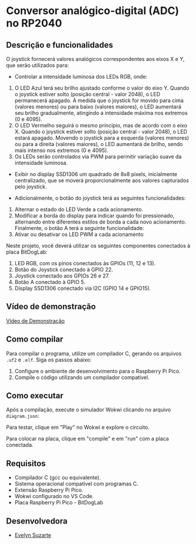 # Conversor analógico-digital (ADC) no RP2040

## Descrição e funcionalidades
O joystick fornecerá valores analógicos correspondentes aos eixos X e Y, que serão utilizados para: 

- Controlar a intensidade luminosa dos LEDs RGB, onde: 
1. O  LED  Azul  terá  seu  brilho  ajustado  conforme  o  valor  do  eixo  Y.  Quando  o  joystick  estiver  solto (posição central - valor 2048), o LED permanecerá apagado. À medida que o joystick for movido para cima (valores menores) ou para baixo (valores maiores), o LED aumentará seu brilho gradualmente, atingindo a intensidade máxima nos extremos (0 e 4095). 
2. O LED Vermelho seguirá o mesmo princípio, mas de acordo com o eixo X. Quando o joystick estiver 
solto  (posição  central  -  valor  2048),  o  LED  estará  apagado.  Movendo  o  joystick  para  a  esquerda  (valores menores) ou para a direita (valores maiores), o LED aumentará de brilho, sendo mais intenso nos extremos (0 e 4095). 
3. Os LEDs serão controlados via PWM para permitir variação suave da intensidade luminosa. 
 
- Exibir  no  display  SSD1306  um  quadrado  de  8x8  pixels,  inicialmente  centralizado,  que  se  moverá 
proporcionalmente aos valores capturados pelo joystick. 
 
- Adicionalmente, o botão do joystick terá as seguintes funcionalidades: 
1. Alternar o estado do LED Verde a cada acionamento. 
2. Modificar a borda do display para indicar quando foi pressionado, alternando entre diferentes estilos 
de borda a cada novo acionamento. 
Finalmente, o botão A terá a seguinte funcionalidade: 
3. Ativar ou desativar os LED PWM a cada acionamento

Neste projeto, você deverá utilizar os seguintes componentes conectados à placa BitDogLab: 
1. LED RGB, com os pinos conectados às GPIOs (11, 12 e 13). 
2. Botão do Joystick conectado à GPIO 22. 
3. Joystick conectado aos GPIOs 26 e 27. 
4. Botão A conectado à GPIO 5. 
5. Display SSD1306 conectado via I2C (GPIO 14 e GPIO15). 
 
 

## Vídeo de demonstração


[Vídeo de Demonstração](https://drive.google.com/file/d/1At4d4RVZQukb8eNHqhH98qISfBLrF9TI/view?usp=sharing)

## Como compilar
Para compilar o programa, utilize um compilador C, gerando os arquivos `.uf2` e `.elf`. Siga os passos abaixo:

1. Configure o ambiente de desenvolvimento para o Raspberry Pi Pico.
2. Compile o código utilizando um compilador compatível.


## Como executar
Após a compilação, execute o simulador Wokwi clicando no arquivo `diagram.json`:

Para testar, clique em "Play" no Wokwi e explore o circuito.

Para colocar na placa, clique em "compile" e em "run" com a placa conectada.

## Requisitos
- Compilador C (gcc ou equivalente).
- Sistema operacional compatível com programas C.
- Extensão Raspberry Pi Pico.
- Wokwi configurado no VS Code.
- Placa Raspberry Pi Pico - BitDogLab

## Desenvolvedora
- [Evelyn Suzarte](https://github.com/Evelynsuzarte)
